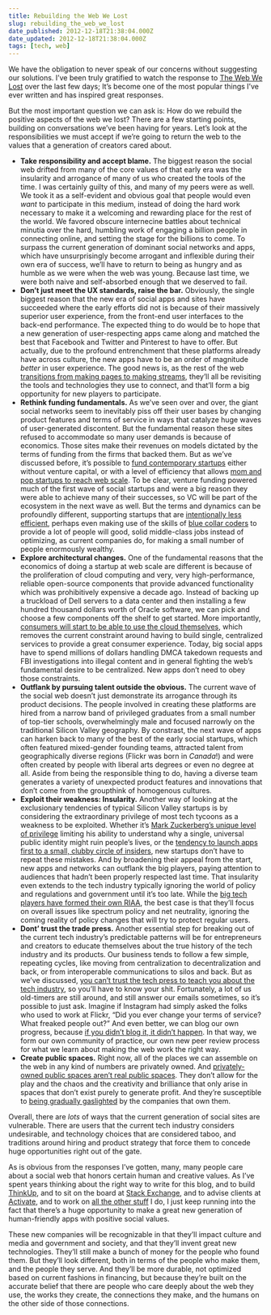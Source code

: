 ```yaml
---
title: Rebuilding the Web We Lost
slug: rebuilding_the_web_we_lost
date_published: 2012-12-18T21:38:04.000Z
date_updated: 2012-12-18T21:38:04.000Z
tags: [tech, web]
---
```


We have the obligation to never speak of our concerns without suggesting our solutions. I’ve been truly gratified to watch the response to [The Web We Lost](/2012/12/13/the_web_we_lost/) over the last few days; It’s become one of the most popular things I’ve ever written and has inspired great responses.

But the most important question we can ask is: How do we rebuild the positive aspects of the web we lost? There are a few starting points, building on conversations we’ve been having for years. Let’s look at the responsibilities we must accept if we’re going to return the web to the values that a generation of creators cared about.

- **Take responsibility and accept blame.** The biggest reason the social web drifted from many of the core values of that early era was the insularity and arrogance of many of us who created the tools of the time. I was certainly guilty of this, and many of my peers were as well. We took it as a self-evident and obvious goal that people would even *want* to participate in this medium, instead of doing the hard work necessary to make it a welcoming and rewarding place for the rest of the world. We favored obscure internecine battles about technical minutia over the hard, humbling work of engaging a billion people in connecting online, and setting the stage for the billions to come. To surpass the current generation of dominant social networks and apps, which have unsurprisingly become arrogant and inflexible during their own era of success, we’ll have to return to being as hungry and as humble as we were when the web was young. Because last time, we were both naive and self-absorbed enough that we deserved to fail.
- **Don’t just meet the UX standards, raise the bar.** Obviously, the single biggest reason that the new era of social apps and sites have succeeded where the early efforts did not is because of their massively superior user experience, from the front-end user interfaces to the back-end performance. The expected thing to do would be to hope that a new generation of user-respecting apps came along and matched the best that Facebook and Twitter and Pinterest to have to offer. But actually, due to the profound entrenchment that these platforms already have across culture, the new apps have to be an order of magnitude *better* in user experience. The good news is, as the rest of the web [transitions from making pages to making streams](/2012/08/14/stop_publishing_web_pages/), they’ll all be revisiting the tools and technologies they use to connect, and that’ll form a big opportunity for new players to participate.
- **Rethink funding fundamentals.** As we’ve seen over and over, the giant social networks seem to inevitably piss off their user bases by changing product features and terms of service in ways that catalyze huge waves of user-generated discontent. But the fundamental reason these sites refused to accommodate so many user demands is because of economics. Those sites make their revenues on models dictated by the terms of funding from the firms that backed them. But as we’ve discussed before, it’s possible to [fund contemporary startups](/2011/04/funding_a_startup_without_vc) either without venture capital, or with a level of efficiency that allows [mom and pop startups to reach web scale](/2011/01/mom_and_pop_at_web_scale). To be clear, venture funding powered much of the first wave of social startups and were a big reason they were able to achieve many of their successes, so VC will be part of the ecosystem in the next wave as well. But the terms and dynamics can be profoundly different, supporting startups that are [intentionally less efficient](/2012/09/28/to_less_efficient-startups), perhaps even making use of the skills of [blue collar coders](/2012/10/05/the_blue_collar_coder/) to provide a lot of people will good, solid middle-class jobs instead of optimizing, as current companies do, for making a small number of people enormously wealthy.
- **Explore architectural changes.** One of the fundamental reasons that the economics of doing a startup at web scale are different is because of the proliferation of cloud computing and very, very high-performance, reliable open-source components that provide advanced functionality which was prohibitively expensive a decade ago. Instead of backing up a truckload of Dell servers to a data center and then installing a few hundred thousand dollars worth of Oracle software, we can pick and choose a few components off the shelf to get started. More importantly, [consumers will start to be able to use the cloud themselves](/2012/06/28/clouds_for_people_or_the_consumerization_of_the_cloud), which removes the current constraint around having to build single, centralized services to provide a great consumer experience. Today, big social apps have to spend millions of dollars handling DMCA takedown requests and FBI investigations into illegal content and in general fighting the web’s fundamental desire to be centralized. New apps don’t need to obey those constraints.
- **Outflank by pursuing talent outside the obvious.** The current wave of the social web doesn’t just demonstrate its arrogance through its product decisions. The people involved in creating these platforms are hired from a narrow band of privileged graduates from a small number of top-tier schools, overwhelmingly male and focused narrowly on the traditional Silicon Valley geography. By constrast, the next wave of apps can harken back to many of the best of the early social startups, which often featured mixed-gender founding teams, attracted talent from geographically diverse regions (Flickr was born in *Canada*!) and were often created by people with liberal arts degrees or even no degree at all. Aside from being the responsible thing to do, having a diverse team generates a variety of unexpected product features and innovations that don’t come from the groupthink of homogenous cultures.
- **Exploit their weakness: Insularity.** Another way of looking at the exclusionary tendencies of typical Silicon Valley startups is by considering the extraordinary privilege of most tech tycoons as a weakness to be exploited. Whether it’s [Mark Zuckerberg’s unique level of privilege](/2010/09/the_facebook_reckoning_1) limiting his ability to understand why a single, universal public identity might ruin people’s lives, or the [tendency to launch apps first to a small, clubby circle of insiders](/2012/08/16/you_cant_start_the_revolution_from_the_country_club), new startups don’t have to repeat these mistakes. And by broadening their appeal from the start, new apps and networks can outflank the big players, paying attention to audiences that hadn’t been properly respected last time. That insularity even extends to the tech industry typically ignoring the world of policy and regulations and government until it’s too late. While the [big tech players have formed their own RIAA](/2012/09/20/tech_now_has_its_own_riaa), the best case is that they’ll focus on overall issues like spectrum policy and net neutrality, ignoring the coming reality of policy changes that will try to protect regular users.
- **Dont’ trust the trade press.** Another essential step for breaking out of the current tech industry’s predictable patterns will be for entrepreneurs and creators to educate themselves about the true history of the tech industry and its products. Our business tends to follow a few simple, repeating cycles, like moving from centralization to decentralization and back, or from interoperable communications to silos and back. But as we’ve discussed, [you can’t trust the tech press to teach you about the tech industry](/2012/04/30/why_you_cant_trust_tech_press_to_teach_you_about_the_tech_industry), so you’ll have to know your shit. Fortunately, a lot of us old-timers are still around, and still answer our emails sometimes, so it’s possible to just ask. Imagine if Instagram had simply asked the folks who used to work at Flickr, “Did you ever change your terms of service? What freaked people out?” And even better, we can blog our own progress, because [if you didn’t blog it, it didn’t happen](/2011/01/if_you_didnt_blog_it_it_didnt_happen). In that way, we form our own community of practice, our own new peer review process for what we learn about making the web work the right way.
- **Create public spaces.** Right now, all of the places we can assemble on the web in any kind of numbers are privately owned. And [privately-owned public spaces aren’t real public spaces](/2012/03/05/captive_atria_and_living_in_public). They don’t allow for the play and the chaos and the creativity and brilliance that only arise in spaces that don’t exist purely to generate profit. And they’re susceptible to [being gradually gaslighted](/2011/11/facebook_is_gaslighting_the_web) by the companies that own them.

Overall, there are *lots* of ways that the current generation of social sites are vulnerable. There are users that the current tech industry considers undesirable, and technology choices that are considered taboo, and traditions around hiring and product strategy that force them to concede huge opportunities right out of the gate.

As is obvious from the responses I’ve gotten, many, many people care about a social web that honors certain human and creative values. As I’ve spent years thinking about the right way to write for this blog, and to build [ThinkUp](http://thinkup.com/), and to sit on the board at [Stack Exchange](http://stackexchange.com/), and to advise clients at [Activate](http://activate.com/), and to work on [all the other stuff](/about) I do, I just keep running into the fact that there’s a huge opportunity to make a great new generation of human-friendly apps with positive social values.

These new companies will be recognizable in that they’ll impact culture and media and government and society, and that they’ll invent great new technologies. They’ll still make a bunch of money for the people who found them. But they’ll look different, both in terms of the people who make them, and the people they serve. And they’ll be more durable, not optimized based on current fashions in financing, but because they’re built on the accurate belief that there are people who care deeply about the web they use, the works they create, the connections they make, and the humans on the other side of those connections.

